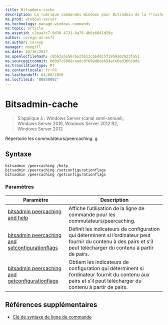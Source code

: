 ```yaml
---
title: Bitsadmin-cache
description: La rubrique commandes Windows pour Bitsadmin de la **cache**de la liste, qui répertorie les commutateurs/peercaching.
ms.prod: windows-server
ms.technology: manage-windows-commands
ms.topic: article
ms.assetid: c2eaa3c7-9d30-4731-8a78-4b6e6041d29a
author: coreyp-at-msft
ms.author: coreyp
manager: dongill
ms.date: 10/16/2017
ms.openlocfilehash: c8bb2a5a56c6a25b12cb6d015f1958a02923fa51
ms.sourcegitcommit: b00d7c8968c4adc8f699dbee694afe6ed36bc9de
ms.translationtype: MT
ms.contentlocale: fr-FR
ms.lasthandoff: 04/08/2020
ms.locfileid: "80850092"
---
```

# <a name="bitsadmin-peercaching"></a>Bitsadmin-cache

>S’applique à : Windows Server (canal semi-annuel), Windows Server 2016, Windows Server 2012 R2, Windows Server 2012

Répertorie les commutateurs/peercaching.
g
## <a name="syntax"></a>Syntaxe

```
bitsadmin /peercaching /help
bitsadmin /peercaching /setconfigurationflags
bitsadmin /peercaching /getconfigurationflags
```

### <a name="parameters"></a>Paramètres

| Paramètre | Description |
| -------------- | -------------- |
| [bitsadmin peercaching and help](bitsadmin-peercaching-and-help.md) | Affiche l’utilisation de la ligne de commande pour les commutateurs/peercaching.|
| [bitsadmin peercaching and setconfigurationflags](bitsadmin-peercaching-and-setconfigurationflags.md) | Définit les indicateurs de configuration qui déterminent si l’ordinateur peut fournir du contenu à des pairs et s’il peut télécharger du contenu à partir de pairs. |
| [bitsadmin peercaching and getconfigurationflags](bitsadmin-peercaching-and-getconfigurationflags.md) | Obtient les indicateurs de configuration qui déterminent si l’ordinateur fournit du contenu aux pairs et s’il peut télécharger du contenu à partir de pairs. |

## <a name="additional-references"></a>Références supplémentaires

- [Clé de syntaxe de ligne de commande](command-line-syntax-key.md)
